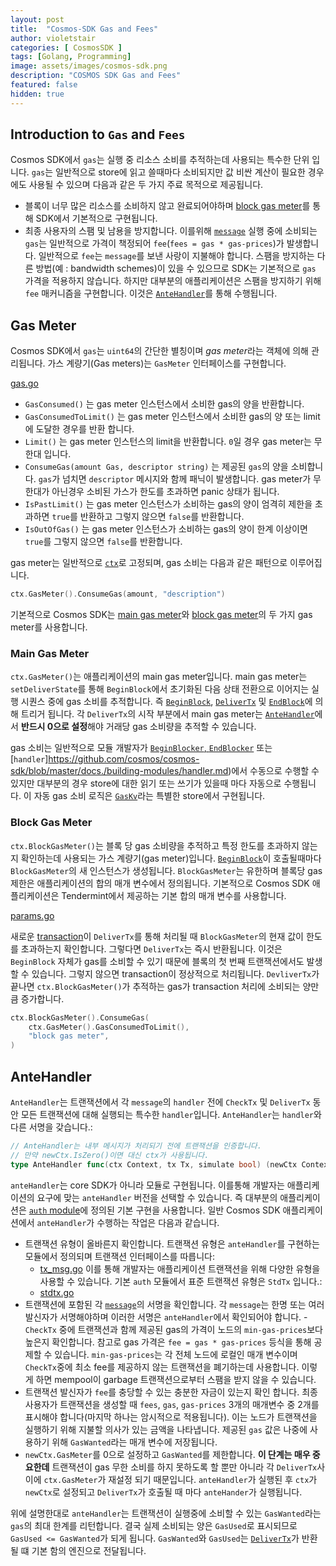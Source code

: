 ```yaml
---
layout: post
title:  "Cosmos-SDK Gas and Fees"
author: violetstair
categories: [ CosmosSDK ]
tags: [Golang, Programming]
image: assets/images/cosmos-sdk.png
description: "COSMOS SDK Gas and Fees"
featured: false
hidden: true
---
```


## Introduction to `Gas` and `Fees`

Cosmos SDK에서 `gas`는 실행 중 리소스 소비를 추적하는데 사용되는 특수한 단위 입니다.
`gas`는 일반적으로 store에 읽고 쓸때마다 소비되지만 값 비싼 계산이 필요한 경우에도 사용될 수 있으며 다음과 같은 두 가지 주료 목적으로 제공됩니다.

- 블록이 너무 많은 리소스를 소비하지 않고 완료되어야하며 [block gas meter](#block-gas-meter)를 통해 SDK에서 기본적으로 구현됩니다.
- 최종 사용자의 스팸 및 남용을 방지합니다. 이를위해 [`message`](https://github.com/cosmos/cosmos-sdk/blob/master/docs/building-modules/messages-and-queries.md#messages) 실행 중에 소비되는 `gas`는 일반적으로 가격이 책정되어 `fee`(`fees = gas * gas-prices`)가 발생합니다. 일반적으로 `fee`는 `message`를 보낸 사랑이 지불해야 합니다. 스팸을 방지하는 다른 방법(예 : bandwidth schemes)이 있을 수 있으므로 SDK는 기본적으로 `gas` 가격을 적용하지 않습니다. 하지만 대부분의 애플리케이션은 스팸을 방지하기 위해 `fee` 매커니즘을 구현합니다. 이것은 [`AnteHandler`](#antehandler)를 통해 수행됩니다.

## Gas Meter

Cosmos SDK에서 `gas`는 `uint64`의 간단한 별칭이며 *gas meter*라는 객체에 의해 관리됩니다.
가스 계량기(Gas meters)는 `GasMeter` 인터페이스를 구현합니다.

[gas.go](https://github.com/cosmos/cosmos-sdk/blob/7d7821b9af132b0f6131640195326aa02b6751db/store/types/gas.go#L31-L39)

- `GasConsumed()` 는 gas meter 인스턴스에서 소비한 gas의 양을 반환합니다.
- `GasConsumedToLimit()` 는 gas meter 인스턴스에서 소비한 gas의 양 또는 limit에 도달한 경우를 반환 합니다.
- `Limit()` 는 gas meter 인스턴스의 limit을 반환합니다. `0`일 경우 gas meter는 무한대 입니다.
- `ConsumeGas(amount Gas, descriptor string)` 는 제공된 `gas`의 양을 소비합니다. `gas`가 넘치면 `descriptor` 메시지와 함께 패닉이 발생합니다. gas meter가 무한대가 아닌경우 소비된 가스가 한도를 초과하면 panic 상태가 됩니다.
- `IsPastLimit()` 는 gas meter 인스턴스가 소비하는 gas의 양이 엄격히 제한을 초과하면 `true`를 반환하고 그렇지 않으면 `false`를 반환합니다.
- `IsOutOfGas()` 는 gas meter 인스턴스가 소비하는 gas의 양이 한계 이상이면 `true`를 그렇지 않으면 `false`를 반환합니다.

gas meter는 일반적으로 [`ctx`](https://github.com/cosmos/cosmos-sdk/blob/master/docs/core/context.md)로 고정되며, gas 소비는 다음과 같은 패턴으로 이루어집니다.

```go
ctx.GasMeter().ConsumeGas(amount, "description")
```

기본적으로 Cosmos SDK는 [main gas meter](#main-gas-metter)와 [block gas meter](#block-gas-meter)의 두 가지 gas meter를 사용합니다.

### Main Gas Meter

`ctx.GasMeter()`는 애플리케이션의 main gas meter입니다. main gas meter는 `setDeliverState`를 통해 `BeginBlock`에서 초기화된 다음 상태 전환으로 이어지는 실행 시퀀스 중에 gas 소비를 추적합니다. 즉 [`BeginBlock`](https://github.com/cosmos/cosmos-sdk/blob/master/docs/core/baseapp.md#beginblock), [`DeliverTx`](https://github.com/cosmos/cosmos-sdk/blob/master/docs/core/baseapp.md#delivertx) 및 [`EndBlock`](https://github.com/cosmos/cosmos-sdk/blob/master/docs/core/baseapp.md#endblock)에 의해 트리거 됩니다. 각 `DeliverTx`의 시작 부분에서 main gas meter는 [`AnteHandler`](#antehandler)에서 **반드시 0으로 설정**해야 거래당 gas 소비량을 추적할 수 있습니다.

gas 소비는 일반적으로 모듈 개발자가 [`BeginBlocker`, `EndBlocker`](https://github.com/cosmos/cosmos-sdk/blob/master/docs/building-modules/beginblock-endblock.md) 또는 [`handler`]https://github.com/cosmos/cosmos-sdk/blob/master/docs./building-modules/handler.md)에서 수동으로 수행할 수 있지만 대부분의 경우 store에 대한 읽기 또는 쓰기가 있을때 마다 자동으로 수행됩니다. 이 자동 gas 소비 로직은 [`GasKv`](https://github.com/cosmos/cosmos-sdk/blob/master/docs/core/store.md#gaskv-store)라는 특별한 store에서 구현됩니다.

### Block Gas Meter

`ctx.BlockGasMeter()`는 블록 당 gas 소비량을 추적하고 특정 한도를 초과하지 않는지 확인하는데 사용되는 가스 계량기(gas meter)입니다.
[`BeginBlock`](https://github.com/cosmos/cosmos-sdk/blob/master/docs/core/baseapp.md#beginblock)이 호출될때마다 `BlockGasMeter`의 새 인스턴스가 생성됩니다.
`BlockGasMeter`는 유한하며 블록당 gas 제한은 애플리케이션의 합의 매개 변수에서 정의됩니다.
기본적으로 Cosmos SDK 애플리케이션은 Tendermint에서 제공하는 기본 합의 매개 변수를 사용합니다.

[params.go](https://github.com/tendermint/tendermint/blob/f323c80cb3b78e123ea6238c8e136a30ff749ccc/types/params.go#L65-L72 )

새로운 [transaction](https://github.com/cosmos/cosmos-sdk/blob/master/docs/core/transactions.md)이 `DeliverTx`를 통해 처리될 때 `BlockGasMeter`의 현재 값이 한도를 초과하는지 확인합니다. 그렇다면 `DeliverTx`는 즉시 반환됩니다. 이것은 `BeginBlock` 자체가 gas를 소비할 수 있기 때문에 블록의 첫 번째 트랜잭션에서도 발생할 수 있습니다. 그렇지 않으면 transaction이 정상적으로 처리됩니다. `DevliverTx`가 끝나면 `ctx.BlockGasMeter()`가 추적하는 gas가 transaction 처리에 소비되는 양만큼 증가합니다.

```go
ctx.BlockGasMeter().ConsumeGas(
    ctx.GasMeter().GasConsumedToLimit(),
    "block gas meter",
)
```

## AnteHandler

`AnteHandler`는 트랜잭션에서 각 `message`의 `handler` 전에 `CheckTx` 및 `DeliverTx` 동안 모든 트랜잭션에 대해 실행되는 특수한 `handler`입니다.
`AnteHandler`는 `handler`와 다른 서명을 갖습니다.:

```go
// AnteHandler는 내부 메시지가 처리되기 전에 트랜잭션을 인증합니다.
// 만약 newCtx.IsZero()이면 대신 ctx가 사용됩니다.
type AnteHandler func(ctx Context, tx Tx, simulate bool) (newCtx Context, result Result, abort bool)
```

`anteHandler`는 core SDK가 아니라 모듈로 구현됩니다. 이를통해 개발자는 애플리케이션의 요구에 맞는 `anteHandler` 버전을 선택할 수 있습니다. 즉 대부분의 애플리케이션은 [`auth` module](https://github.com/cosmos/cosmos-sdk/tree/master/x/auth)에 정의된 기본 구현을 사용합니다. 일반 Cosmos SDK 애플리케이션에서 `anteHandler`가 수행하는 작업은 다음과 같습니다.

- 트랜잭션 유형이 올바른지 확인합니다. 트랜잭션 유형은 `anteHandler`를 구현하는 모듈에서 정의되며 트랜잭션 인터페이스를 따릅니다:
  - [tx_msg.go](https://github.com/cosmos/cosmos-sdk/blob/7d7821b9af132b0f6131640195326aa02b6751db/types/tx_msg.go#L33-L41)
이를 통해 개발자는 애플리케이션 트랜잭션을 위해 다양한 유형을 사용할 수 있습니다. 기본 `auth` 모듈에서 표준 트랜잭션 유형은 `StdTx` 입니다.:
  - [stdtx.go](https://github.com/cosmos/cosmos-sdk/blob/7d7821b9af132b0f6131640195326aa02b6751db/x/auth/types/stdtx.go#L22-L29)
- 트랜잭션에 포함된 각 [`message`](https://github.com/cosmos/cosmos-sdk/blob/master/docs/building-modules/03-messages-and-queries.md#messages)의 서명을 확인합니다. 각 `message`는 한명 또는 여러 발신자가 서명해야하며 이러한 서명은 `anteHandler`에서 확인되어야 합니다.
-`CheckTx` 중에 트랜잭션과 함께 제공된 gas의 가격이 노드의 `min-gas-prices`보다 높은지 확인합니다. 참고로 gas 가격은 `fee = gas * gas-prices` 등식을 통해 공제할 수 있습니다. `min-gas-prices`는 각 전체 노드에 로컬인 매개 변수이며 `CheckTx`중에 최소 fee를 제공하지 않는 트랜잭션을 폐기하는데 사용합니다. 이렇게 하면 mempool이 garbage 트랜잭션으로부터 스팸을 받지 않을 수 있습니다.
- 트랜잭션 발신자가 `fee`를 충당할 수 있는 충분한 자금이 있는지 확인 합니다. 최종 사용자가 트랜잭션을 생성할 때 `fees`, `gas`, `gas-prices` 3개의 매개변수 중 2개를 표시해야 합니다(마지막 하나는 암시적으로 적용됩니다). 이는 노드가 트랜잭션을 실행하기 위해 지불할 의사가 있는 금액을 나타냅니다. 제공된 `gas` 값은 나중에 사용하기 위해 `GasWanted`라는 매개 변수에 저장됩니다.
- `newCtx.GasMeter`를 0으로 설정하고 `GasWanted`를 제한합니다. **이 단계는 매우 중요한데** 트랜잭션이 gas 무한 소비를 하지 못하도록 할 뿐만 아니라 각 `DeliverTx`사이에 `ctx.GasMeter`가 재설정 되기 때문입니다. `anteHandler`가 실행된 후 `ctx`가 `newCtx`로 설정되고 `DeliverTx`가 호출될 때 마다 `anteHander`가 실행됩니다.

위에 설명한대로 `anteHandler`는 트랜잭션이 실행중에 소비할 수 있는 `GasWanted`라는 `gas`의 최대 한계를 리턴합니다.
결국 실제 소비되는 양은 `GasUsed`로 표시되므로 `GasUsed <= GasWanted`가 되게 됩니다.
`GasWanted`와 `GasUsed`는 [`DeliverTx`](https://github.com/cosmos/cosmos-sdk/blob/master/docs/core/baseapp.md#delivertx)가 반환될 떄 기본 함의 엔진으로 전달됩니다.
